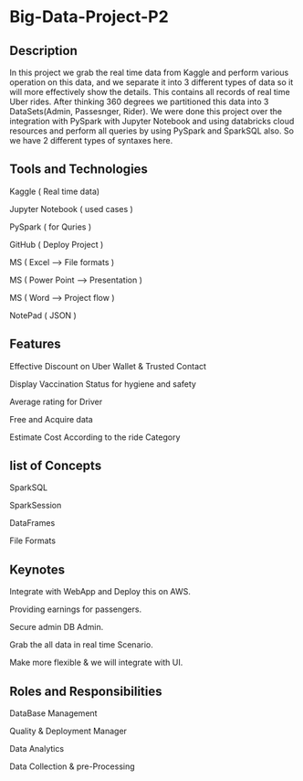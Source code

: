 # Big-Data-Project-P2
## Description
In this project we grab the real time data from Kaggle and perform various operation on this data, and we separate it  into 3 different types of data so it will more effectively show the details. This contains all records of real time Uber rides.
After thinking 360 degrees we partitioned this data into 3 DataSets(Admin, Passesnger, Rider).
We were done this project over the integration with PySpark with Jupyter Notebook and using databricks cloud resources and perform all queries by using PySpark and SparkSQL also.
So we have 2 different types of syntaxes here.


## Tools and Technologies

Kaggle ( Real time data)

Jupyter Notebook ( used cases )

PySpark ( for Quries )

GitHub ( Deploy Project )

MS ( Excel --> File formats )

MS ( Power Point --> Presentation )

MS ( Word --> Project flow )

NotePad ( JSON )


## Features

Effective Discount on Uber Wallet & Trusted Contact

Display Vaccination Status for hygiene and safety

Average rating for Driver 

Free and Acquire data

Estimate Cost According to the ride Category

## list of Concepts

SparkSQL

SparkSession

DataFrames

File Formats

## Keynotes

Integrate with WebApp and Deploy this on AWS.

Providing earnings for passengers.

Secure admin DB Admin.

Grab the all data in real time Scenario.

Make more flexible & we will integrate with UI.

## Roles and Responsibilities 

DataBase Management

Quality & Deployment Manager

Data Analytics 

Data Collection & pre-Processing
